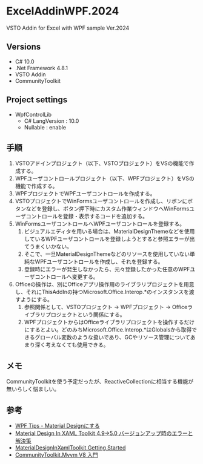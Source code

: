 # ExcelAddinWPF.2024

VSTO Addin for Excel with WPF sample Ver.2024

## Versions

- C# 10.0
- .Net Framework 4.8.1
- VSTO Addin
- CommunityToolkit

## Project settings

- WpfControlLib
  - C# LangVersion : 10.0
  - Nullable : enable

## 手順

1. VSTOアドインプロジェクト（以下、VSTOプロジェクト）をVSの機能で作成する。
2. WPFユーザコントロールプロジェクト（以下、WPFプロジェクト）をVSの機能で作成する。
3. WPFプロジェクトでWPFユーザコントロールを作成する。
4. VSTOプロジェクトでWinFormsユーザコントロールを作成し、リボンにボタンなどを登録し、ボタン押下時にカスタム作業ウィンドウへWinFormsユーザコントロールを登録・表示するコードを追加する。
5. WinFormsユーザコントロールへWPFユーザコントロールを登録する。
   1. ビジュアルエディタを用いる場合は、MaterialDesignThemeなどを使用しているWPFユーザコントロールを登録しようとすると参照エラーが出てうまくいかない。
   2. そこで、一旦MaterialDesignThemeなどのリソースを使用していない単純なWPFユーザコントロールを作成し、それを登録する。
   3. 登録時にエラーが発生しなかったら、元々登録したかった任意のWPFユーザコントロールへ変更する。
6. Officeの操作は、別にOfficeアプリ操作用のライブラリプロジェクトを用意し、それにThisAddInの持つMicrosoft.Office.Interop.*のインスタンスを渡すようにする。
   1. 参照関係として、VSTOプロジェクト -> WPFプロジェクト -> Officeライブラリプロジェクトという関係にする。
   2. WPFプロジェクトからはOfficeライブラリプロジェクトを操作するだけにするとよい。どのみちMicrosoft.Office.Interop.*はGlobalsから取得できるグローバル変数のような扱いであり、GCやリソース管理についてあまり深く考えなくても使用できる。

## メモ

CommunityToolkitを使う予定だったが、ReactiveCollectionに相当する機能が無いらしく悩ましい。

## 参考

- [WPF Tips - Material Designにする](https://qiita.com/yossihard/items/df994b9e4005c3b46da0)
- [Material Design In XAML Toolkit 4.9→5.0 バージョンアップ時のエラーと解決策](https://qiita.com/programing_diy_kanrinin/items/d7d550a83b48a54bafd0)
- [MaterialDesignInXamlToolkit Getting Started](https://github.com/MaterialDesignInXAML/MaterialDesignInXamlToolkit/wiki/Getting-Started)
- [CommunityToolkit.Mvvm V8 入門](https://qiita.com/kk-river/items/d974b02f6c4010433a9e)